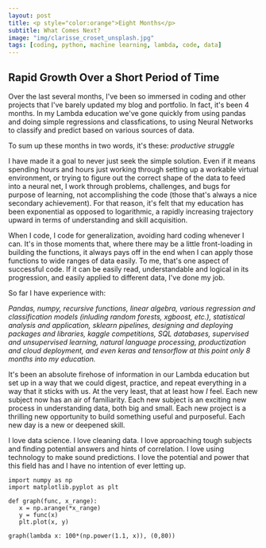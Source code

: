 ```yaml
---
layout: post
title: <p style="color:orange">Eight Months</p>
subtitle: What Comes Next?
image: "img/clarisse_croset_unsplash.jpg"
tags: [coding, python, machine learning, lambda, code, data]
---
```


## Rapid Growth Over a Short Period of Time

Over the last several months, I've been so immersed in coding and other projects that I've barely updated my blog and portfolio. In fact, it's been 4 months. In my Lambda education we've gone quickly from using pandas and doing simple regressions and classfications, to using Neural Networks to classify and predict based on various sources of data. 

To sum up these months in two words, it's these: _productive struggle_

I have made it a goal to never just seek the simple solution. Even if it means spending hours and hours just working through setting up a workable virtual environment, or trying to figure out the correct shape of the data to feed into a neural net, I work through problems, challenges, and bugs for purpose of learning, not accomplishing the code (those that's always a nice secondary achievement). For that reason, it's felt that my education has been exponential as opposed to logarithmic, a rapidly increasing trajectory upward in terms of understanding and skill acquisition.

When I code, I code for generalization, avoiding hard coding whenever I can. It's in those moments that, where there may be a little front-loading in building the functions, it always pays off in the end when I can apply those functions to wide ranges of data easily. To me, that's one aspect of successful code. If it can be easily read, understandable and logical in its progression, and easily applied to different data, I've done my job. 

So far I have experience with:

_Pandas, numpy, recursive functions, linear algebra, various regression and classification models (inluding random forests, xgboost, etc.), statistical analysis and application, sklearn pipelines, designing and deploying packages and libraries, kaggle competitions, SQL databases, supervised and unsupervised learning, natural language processing, productization and cloud deployment, and even keras and tensorflow at this point only 8 months into my education._

It's been an absolute firehose of information in our Lambda education but set up in a way that we could digest, practice, and repeat everything in a way that it sticks with us. At the very least, that at least how _I_ feel. Each new subject now has an air of familiarity. Each new subject is an exciting new process in understanding data, both big and small. Each new project is a thrilling new opportunity to build something useful and purposeful. Each new day is a new or deepened skill. 

I love data science. I love cleaning data. I love approaching tough subjects and finding potential answers and hints of correlation. I love using technology to make sound predictions. I love the potential and power that this field has and I have no intention of ever letting up. 

```
import numpy as np
import matplotlib.pyplot as plt

def graph(func, x_range):
   x = np.arange(*x_range)
   y = func(x)
   plt.plot(x, y)

graph(lambda x: 100*(np.power(1.1, x)), (0,80))
```
